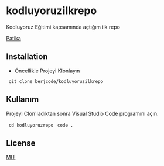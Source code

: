 # kodluyoruzilkrepo
Kodluyoruz Eğitimi kapsamında açtığım ilk repo

[Patika](www.patika.dev)
## Installation 


* Öncellikle Projeyi Klonlayın 

```  git clone berjcode/kodluyoruzilkrepo ``` 

## Kullanım

Projeyi Clon'ladıktan sonra Visual Studio Code programını açın.

```  cd kodluyoruzrepo ``` 
```  code . ``` 

## License
[MIT](https://wwww.choosealicense.com)

